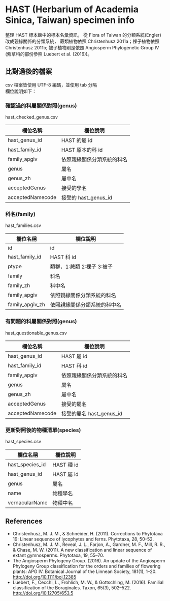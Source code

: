 # HAST (Herbarium of Academia Sinica, Taiwan) specimen info

整理 HAST 標本館中的標本名彙資訊，
從 Flora of Taiwan 的分類系統(Engler) 改成親緣關係的分類系統，
蕨類植物依照 Christenhusz 2011a；裸子植物依照 Christenhusz 2011b;
被子植物則是依照 Angiosperm Phylogenetic Group IV (紫草科的部份參照 Luebert et al. (2016))。


## 比對過後的檔案

csv 檔案皆使用 UTF-8 編碼，並使用 tab 分隔<br/>
欄位說明如下：<br/>

### 確認過的科屬關係對照(genus)

hast_checked_genus.csv

| 欄位名稱        | 欄位說明                       |
| --------------- | ------------------------------ |
| hast_genus_id   | HAST 的屬 id                   |
| hast_family_id  | HAST 原本的科 id               |
| family_apgiv    | 依照親緣關係分類系統的科名     |
| genus           | 屬名                           |
| genus_zh        | 屬中名                         |
| acceptedGenus   | 接受的學名                     |
| acceptedNamecode | 接受的 hast_genus_id          |

### 科名(family)

hast_families.csv


| 欄位名稱         | 欄位說明                     |
| ---------------- | ---------------------------- |
| id               | id                           |
| hast_family_id   | HAST 科 id                   |
| ptype            | 類群，1:蕨類 2:裸子 3:被子   |
| family           | 科名                         |
| family_zh        | 科中名                       |
| family_apgiv     | 依照親緣關係分類系統的科名   |
| family_apgiv_zh  | 依照親緣關係分類系統的科中名 |

### 有問題的科屬關係對照(genus)

hast_questionable_genus.csv

| 欄位名稱         | 欄位說明                     |
| ---------------- | ---------------------------- |
| hast_genus_id    | HAST 屬 id                   |
| hast_family_id   | HAST 科 id                   |
| family_apgiv     | 依照親緣關係分類系統的科名   |
| genus            | 屬名                         |
| genus_zh         | 屬中名                       |
| acceptedGenus    | 接受的屬名                   |
| acceptedNamecode | 接受的屬名 hast_genus_id     |

### 更新對照後的物種清單(species)

hast_species.csv

| 欄位名稱         | 欄位說明                     |
| ---------------- | ---------------------------- |
| hast_species_id  | HAST 種 id                   |
| hast_genus_id    | HAST 屬 id                   |
| genus            | 屬名                         |
| name             | 物種學名                     |
| vernacularName   | 物種中名                     |

## References

* Christenhusz, M. J. M., & Schneider, H. (2011). Corrections to Phytotaxa 19: Linear sequence of lycophytes and ferns. Phytotaxa, 28, 50–52.
* Christenhusz, M. J. M., Reveal, J. L., Farjon, A., Gardner, M. F., Mill, R. R., & Chase, M. W. (2011). A new classification and linear sequence of extant gymnosperms. Phytotaxa, 19, 55–70.
* The Angiosperm Phylogeny Group. (2016). An update of the Angiosperm Phylogeny Group classification for the orders and families of flowering plants: APG IV. Botanical Journal of the Linnean Society, 181(1), 1–20. http://doi.org/10.1111/boj.12385
* Luebert, F., Cecchi, L., Frohlich, M. W., & Gottschling, M. (2016). Familial classification of the Boraginales. Taxon, 65(3), 502–522. http://doi.org/10.12705/653.5

